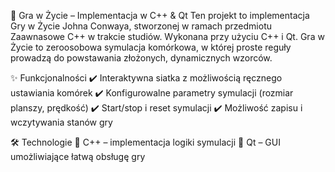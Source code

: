 🧬 Gra w Życie – Implementacja w C++ & Qt
Ten projekt to implementacja Gry w Życie Johna Conwaya, stworzonej w ramach przedmiotu Zaawnasowe C++ w trakcie studiów. Wykonana przy użyciu C++ i Qt. Gra w Życie to zeroosobowa symulacja komórkowa, w której proste reguły prowadzą do powstawania złożonych, dynamicznych wzorców.

✨ Funkcjonalności
✔️ Interaktywna siatka z możliwością ręcznego ustawiania komórek
✔️ Konfigurowalne parametry symulacji (rozmiar planszy, prędkość)
✔️ Start/stop i reset symulacji
✔️ Możliwość zapisu i wczytywania stanów gry

🛠 Technologie
🔹 C++ – implementacja logiki symulacji
🔹 Qt – GUI umożliwiające łatwą obsługę gry

